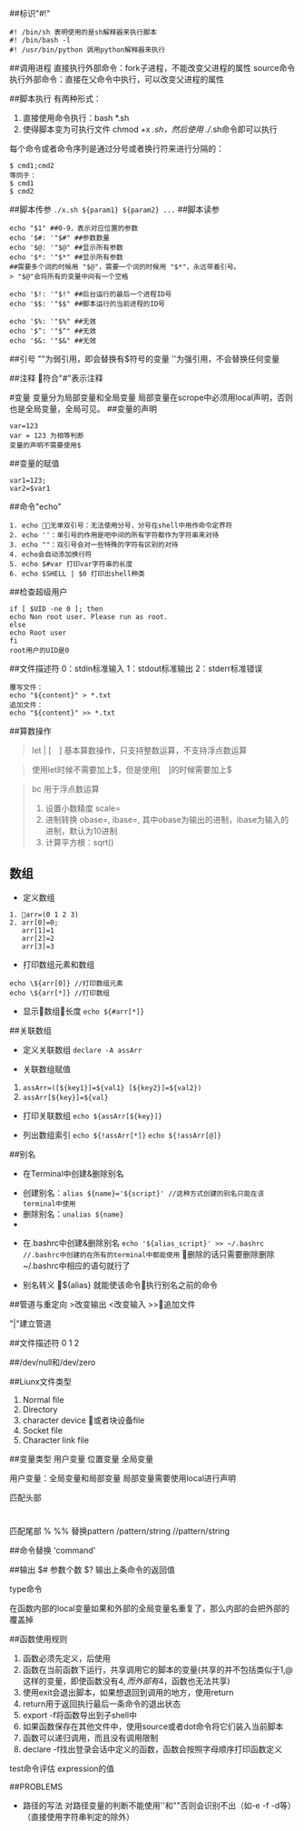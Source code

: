 ##标识"#!"
```
#! /bin/sh 表明使用的是sh解释器来执行脚本
#! /bin/bash -l
#! /usr/bin/python 调用python解释器来执行
```
##调用进程
直接执行外部命令：fork子进程，不能改变父进程的属性
source命令执行外部命令：直接在父命令中执行，可以改变父进程的属性

##脚本执行
有两种形式：
1. 直接使用命令执行：bash *.sh
2. 使得脚本变为可执行文件 chmod +x *.sh，然后使用 ./*.sh命令即可以执行

每个命令或者命令序列是通过分号或者换行符来进行分隔的：
```
$ cmd1;cmd2
等同于：
$ cmd1
$ cmd2
```

##脚本传参
`./x.sh ${param1} ${param2} ...`
##脚本读参
```
echo "$1" ##0-9，表示对应位置的参数
echo '$#: '"$#" ##参数数量
echo '$@: '"$@"	##显示所有参数
echo '$*: '"$*"	##显示所有参数
##需要多个词的时候用 "$@"，需要一个词的时候用 "$*"，永远带着引号。
> "$@"会将所有的变量中间有一个空格

echo '$!: '"$!"	##后台运行的最后一个进程ID号
echo '$$: '"$$"	##脚本运行的当前进程的ID号

echo '$%: '"$%"	##无效
echo '$^: '"$^"	##无效
echo '$&: '"$&"	##无效
```





##引号
""为弱引用，即会替换有$符号的变量
''为强引用，不会替换任何变量

##注释
符合"#"表示注释

#变量
变量分为局部变量和全局变量
局部变量在scrope中必须用local声明，否则也是全局变量，全局可见。
##变量的声明
```
var=123
var = 123 为相等判断
变量的声明不需要使用$
```

##变量的赋值
```
var1=123;
var2=$var1
```

##命令"echo"
```
1. echo 无单双引号：无法使用分号，分号在shell中用作命令定界符
2. echo ''：单引号的作用是吧中间的所有字符都作为字符串来对待
3. echo ""：双引号会对一些特殊的字符有区别的对待
4. echo会自动添加换行符
5. echo $#var 打印var字符串的长度
6. echo $SHELL | $0 打印出shell种类
```

##检查超级用户
```
if [ $UID -ne 0 ]; then
echo Non root user. Please run as root.
else
echo Root user
fi
root用户的UID是0
```

##文件描述符
0：stdin标准输入
1：stdout标准输出
2：stderr标准错误
```
覆写文件：
echo "${content}" > *.txt
追加文件：
echo "${content}" >> *.txt
```

##算数操作
> let | [　] 基本算数操作，只支持整数运算，不支持浮点数运算

> 使用let时候不需要加上\$，但是使用[　]的时候需要加上\$

> bc 用于浮点数运算
>1. 设置小数精度 scale=
>2. 进制转换 obase=, ibase=, 其中obase为输出的进制，ibase为输入的进制，默认为10进制
>3. 计算平方根：sqrt()


## 数组
* 定义数组
```
1. arr=(0 1 2 3)
2. arr[0]=0;
   arr[1]=1
   arr[2]=2
   arr[3]=3
```

* 打印数组元素和数组
```
echo \${arr[0]} //打印数组元素
echo \${arr[*]} //打印数组
```

* 显示数组长度
`echo ${#arr[*]}`

##关联数组
* 定义关联数组
`declare -A assArr`

* 关联数组赋值
1. `assArr=([${key1}]=${val1} [${key2}]=${val2})`
2. `assArr[${key}]=${val}`

* 打印关联数组
`echo ${assArr[${key}]}`

* 列出数组索引
`echo ${!assArr[*]}`
`echo ${!assArr[@]}`

##别名
* 在Terminal中创建&删除别名
- 创建别名：`alias ${name}='${script}' //这种方式创建的别名只能在该terminal中使用`
- 删除别名：`unalias ${name}`
- 
* 在.bashrc中创建&删除别名
`echo '${alias_script}' >> ~/.bashrc //.bashrc中创建的在所有的terminal中都能使用`
删除的话只需要删除删除~/.bashrc中相应的语句就行了

* 别名转义
\${alias} 就能使该命令执行别名之前的命令

##管道与重定向
\>改变输出
<改变输入
\>>追加文件

"|"建立管道

##文件描述符
0 1 2

##/dev/null和/dev/zero

##Liunx文件类型
1. Normal file
2. Directory
3. character device 或者块设备file
4. Socket file
5. Character link file

##变量类型
用户变量
位置变量
全局变量

用户变量：全局变量和局部变量
局部变量需要使用local进行声明


匹配头部
#
##
匹配尾部
%
%%
替换pattern
/pattern/string
//pattern/string

##命令替换
'command'

##输出
$# 参数个数
$? 输出上条命令的返回值

type命令

在函数内部的local变量如果和外部的全局变量名重复了，那么内部的会把外部的覆盖掉

##函数使用规则
1. 函数必须先定义，后使用
2. 函数在当前函数下运行，共享调用它的脚本的变量(共享的并不包括类似于$1,$@这样的变量，即使函数没有$4,而外部有$4，函数也无法共享)
3. 使用exit会退出脚本，如果想退回到调用的地方，使用return
4. return用于返回执行最后一条命令的退出状态
5. export -f将函数导出到子shell中
6. 如果函数保存在其他文件中，使用source或者dot命令将它们装入当前脚本
7. 函数可以递归调用，而且没有调用限制
8. declare -f找出登录会话中定义的函数，函数会按照字母顺序打印函数定义

test命令评估 expression的值

##PROBLEMS
- 路径的写法
对路径变量的判断不能使用''和""否则会识别不出（如-e -f -d等）（直接使用字符串判定的除外）


